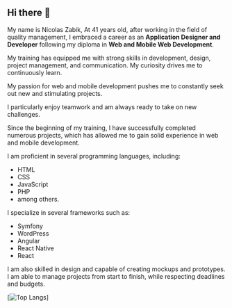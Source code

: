 ## Hi there 👋
My name is Nicolas Zabik,
At 41 years old, after working in the field of quality management, I embraced a career as an **Application Designer and Developer** following my diploma in **Web and Mobile Web Development**.

My training has equipped me with strong skills in development, design, project management, and communication.
My curiosity drives me to continuously learn.

My passion for web and mobile development pushes me to constantly seek out new and stimulating projects.

I particularly enjoy teamwork and am always ready to take on new challenges.

Since the beginning of my training, I have successfully completed numerous projects, which has allowed me to gain solid experience in web and mobile development.

I am proficient in several programming languages, including:
- HTML
- CSS
- JavaScript
- PHP
- among others.

I specialize in several frameworks such as:
- Symfony
- WordPress
- Angular
- React Native
- React

I am also skilled in design and capable of creating mockups and prototypes.
I am able to manage projects from start to finish, while respecting deadlines and budgets.

[![Top Langs](https://github-readme-stats.vercel.app/api/top-langs/?username=NZabik&hide=hack&layout=donut&langs_count=8&theme=aura&show_icons=true)]

<!--
**NZabik/NZabik** is a ✨ _special_ ✨ repository because its `README.md` (this file) appears on your GitHub profile.

Here are some ideas to get you started:

- 🔭 I’m currently working on ...
- 🌱 I’m currently learning ...
- 👯 I’m looking to collaborate on ...
- 🤔 I’m looking for help with ...
- 💬 Ask me about ...
- 📫 How to reach me: ...
- 😄 Pronouns: ...
- ⚡ Fun fact: ...
-->
